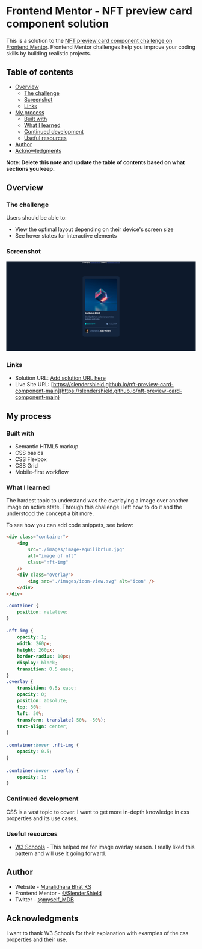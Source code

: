 # Frontend Mentor - NFT preview card component solution

This is a solution to the [NFT preview card component challenge on Frontend Mentor](https://www.frontendmentor.io/challenges/nft-preview-card-component-SbdUL_w0U). Frontend Mentor challenges help you improve your coding skills by building realistic projects.

## Table of contents

- [Overview](#overview)
  - [The challenge](#the-challenge)
  - [Screenshot](#screenshot)
  - [Links](#links)
- [My process](#my-process)
  - [Built with](#built-with)
  - [What I learned](#what-i-learned)
  - [Continued development](#continued-development)
  - [Useful resources](#useful-resources)
- [Author](#author)
- [Acknowledgments](#acknowledgments)

**Note: Delete this note and update the table of contents based on what sections you keep.**

## Overview

### The challenge

Users should be able to:

- View the optimal layout depending on their device's screen size
- See hover states for interactive elements

### Screenshot

![Screen Shot](./images/preview%20card%20component.png)

### Links

- Solution URL: [Add solution URL here](https://your-solution-url.com)
- Live Site URL: [https://slendershield.github.io/nft-preview-card-component-main](https://slendershield.github.io/nft-preview-card-component-main)

## My process

### Built with

- Semantic HTML5 markup
- CSS basics
- CSS Flexbox
- CSS Grid
- Mobile-first workflow

### What I learned

The hardest topic to understand was the overlaying a image over another image on active state.
Through this challenge i left how to do it and the understood the concept a bit more.

To see how you can add code snippets, see below:

```html
<div class="container">
	<img
		src="./images/image-equilibrium.jpg"
		alt="image of nft"
		class="nft-img"
	/>
	<div class="overlay">
		<img src="./images/icon-view.svg" alt="icon" />
	</div>
</div>
```

```css
.container {
	position: relative;
}

.nft-img {
	opacity: 1;
	width: 260px;
	height: 260px;
	border-radius: 10px;
	display: block;
	transition: 0.5 ease;
}
.overlay {
	transition: 0.5s ease;
	opacity: 0;
	position: absolute;
	top: 50%;
	left: 50%;
	transform: translate(-50%, -50%);
	text-align: center;
}

.container:hover .nft-img {
	opacity: 0.5;
}

.container:hover .overlay {
	opacity: 1;
}
```

### Continued development

CSS is a vast topic to cover. I want to get more in-depth knowledge in css properties and its use cases.

### Useful resources

- [W3 Schools](https://www.w3schools.com/howto/howto_css_image_overlay.asp) - This helped me for image overlay reason. I really liked this pattern and will use it going forward.

## Author

- Website - [Muralidhara Bhat KS](https://muralidharabhat.me)
- Frontend Mentor - [@SlenderShield](https://www.frontendmentor.io/profile/SlenderShield)
- Twitter - [@myself_MDB](https://www.twitter.com/myself_MDB)

## Acknowledgments

I want to thank W3 Schools for their explanation with examples of the css properties and their use.
